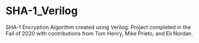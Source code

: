 # SHA-1_Verilog
SHA-1 Encryption Algorithm created using Verilog. Project completed in the Fall of 2020 with contributions from Tom Henry, Mike Prieto, and Eli Nordan.
